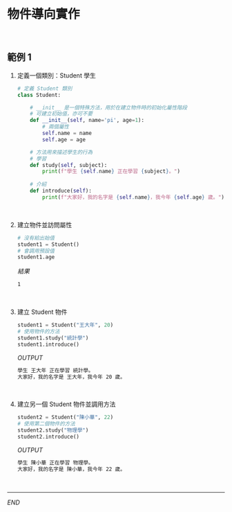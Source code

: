 # 物件導向實作 

<br>

## 範例 1

1. 定義一個類別：Student 學生

    ```python
    # 定義 Student 類別
    class Student:

        # __init__ 是一個特殊方法，用於在建立物件時的初始化屬性階段
        # 可建立初始值，亦可不要
        def __init__(self, name='pi', age=1):
            # 兩個屬性
            self.name = name
            self.age = age

        # 方法用來描述學生的行為
        # 學習
        def study(self, subject):
            print(f"學生 {self.name} 正在學習 {subject}。")
        
        # 介紹
        def introduce(self):
            print(f"大家好，我的名字是 {self.name}，我今年 {self.age} 歲。")
    ```

</br>

2. 建立物件並訪問屬性

    ```python
    # 沒有給出始值
    student1 = Student()
    # 會調用預設值
    student1.age
    ```
    _結果_
    ```bash
    1
    ```

</br>

3. 建立 Student 物件

    ```python
    student1 = Student("王大年", 20)
    # 使用物件的方法
    student1.study("統計學")
    student1.introduce()
    ```
    _OUTPUT_
    ```bash
    學生 王大年 正在學習 統計學。
    大家好，我的名字是 王大年，我今年 20 歲。
    ```

</br>

4. 建立另一個 Student 物件並調用方法

    ```python
    student2 = Student("陳小華", 22)
    # 使用第二個物件的方法
    student2.study("物理學")
    student2.introduce()
    ```
    _OUTPUT_
    ```bash
    學生 陳小華 正在學習 物理學。
    大家好，我的名字是 陳小華，我今年 22 歲。
    ```

<br>

---

_END_